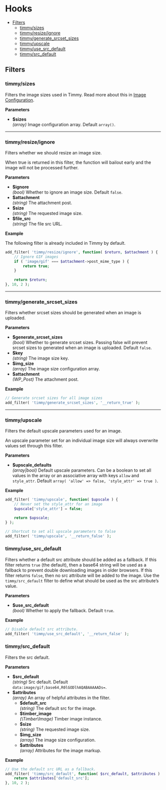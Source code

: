 # Hooks

- [Filters](#filters)
	- [timmy/sizes](#timmysizes)
	- [timmy/resize/ignore](#timmyresizeignore)
	- [timmy/generate_srcset_sizes](#timmygenerate_srcset_sizes)
	- [timmy/upscale](#timmyupscale)
	- [timmy/use_src_default](#timmyuse_src_default)
	- [timmy/src_default](#timmysrc_default)

## Filters

### timmy/sizes

Filters the image sizes used in Timmy. Read more about this in [Image Configuration](./image-configuration.md).

**Parameters**

- **$sizes**  
	*(array)* Image configuration array. Default `array()`.

---

### timmy/resize/ignore

Filters whether we should resize an image size.

When true is returned in this filter, the function will bailout early and the image will not be processed further.

**Parameters**

- **$ignore**  
	*(bool)* Whether to ignore an image size. Default `false`.
- **$attachment**  
	*(string)* The attachment post.
- **$size**  
	*(string)* The requested image size.
- **$file_src**  
	*(string)* The file src URL.

**Example**

The following filter is already included in Timmy by default. 

```php
add_filter( 'timmy/resize/ignore', function( $return, $attachment ) {
    // Ignore GIF images
    if ( 'image/gif' === $attachment->post_mime_type ) {
    	return true;
    }
    
    return $return;
}, 10, 2 );
```

---

### timmy/generate_srcset_sizes

Filters whether srcset sizes should be generated when an image is uploaded.

**Parameters**

- **$generate_srcset_sizes**  
    *(bool)* Whether to generate srcset sizes. Passing false will prevent srcset sizes to generated when an image is uploaded. Default `false`.
- **$key**  
	*(string)* The image size key.
- **$img_size**  
    *(array)* The image size configuration array.
- **$attachment**  
    *(WP_Post)* The attachment post.

**Example**

```php
// Generate srcset sizes for all image sizes
add_filter( 'timmy/generate_srcset_sizes', '__return_true' );
```

---

### timmy/upscale

Filters the default upscale parameters used for an image.

An upscale parameter set for an individual image size will always overwrite values set through this filter.

**Parameters**

- **$upscale_defaults**  
	*(array|bool)* Default upscale parameters. Can be a boolean to set all values in the array or an associative array with keys `allow` and `style_attr`. Default `array( 'allow' => false, 'style_attr' => true )`.

**Example**

```php
add_filter( 'timmy/upscale', function( $upscale ) {
    // Never set the style_attr for an image
    $upscale['style_attr'] = false;

    return $upscale;
} );

// Shortcut to set all upscale parameters to false
add_filter( 'timmy/upscale', '__return_false' );
```

### timmy/use_src_default

Filters whether a default src attribute should be added as a fallback.
If this filter returns `true` (the default), then a base64 string will be used as a fallback to
prevent double downloading images in older browsers. If this filter returns `false`, then no src
attribute will be added to the image. Use the `timmy/src_default` filter to define what should be
used as the src attribute’s value.

**Parameters**

- **$use_src_default**  
	*(bool)* Whether to apply the fallback. Default `true`.

**Example**

```php
// Disable default src attribute.
add_filter( 'timmy/use_src_default', '__return_false' );
```

### timmy/src_default

Filters the src default.

**Parameters**

- **$src_default**  
	*(string)* Src default. Default `data:image/gif;base64,R0lGODlhAQABAAAAADs=`.
- **$attributes**  
    *(array)* An array of helpful attributes in the filter.  
    - **$default_src**  
        *(string)* The default src for the image.
    - **$timber_image**  
        *(\Timber\Image)* Timber image instance.
    - **$size**  
        *(string)* The requested image size.
    - **$img_size**  
        *(array)* The image size configuration.
    - **$attributes**  
        *(array)* Attributes for the image markup.

**Example**

```php
// Use the default src URL as a fallback.
add_filter( 'timmy/src_default', function( $src_default, $attributes ) {
    return $attributes['default_src'];
}, 10, 2 );
```
